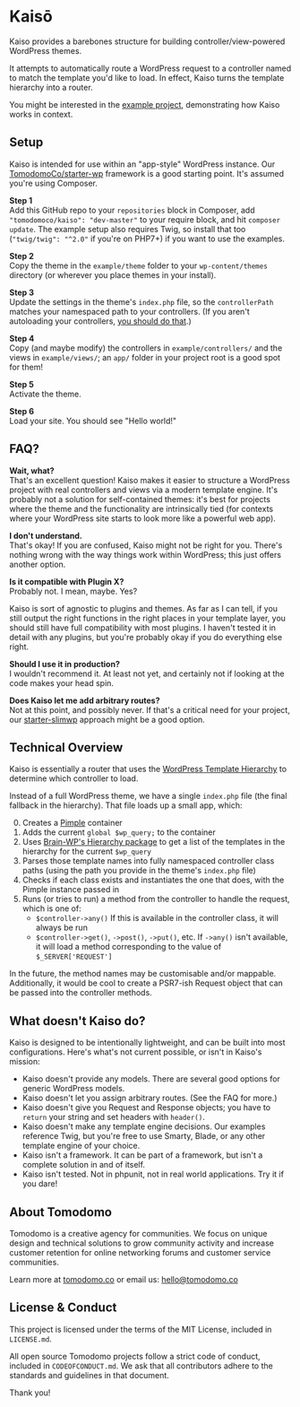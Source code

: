 # Kaisō

Kaiso provides a barebones structure for building controller/view-powered WordPress themes.

It attempts to automatically route a WordPress request to a controller named to match the template you'd like to load. In effect, Kaiso turns the template hierarchy into a router.

You might be interested in the [example project](https://github.com/TomodomoCo/kaiso-example), demonstrating how Kaiso works in context.

## Setup

Kaiso is intended for use within an "app-style" WordPress instance. Our [TomodomoCo/starter-wp](https://github.com/TomodomoCo/starter-wp) framework is a good starting point. It's assumed you're using Composer.

**Step 1**<br>
Add this GitHub repo to your `repositories` block in Composer, add `"tomodomoco/kaiso": "dev-master"` to your require block, and hit `composer update`. The example setup also requires Twig, so install that too (`"twig/twig": "^2.0"` if you're on PHP7+) if you want to use the examples.

**Step 2**<br>
Copy the theme in the `example/theme` folder to your `wp-content/themes` directory (or wherever you place themes in your install).

**Step 3**<br>
Update the settings in the theme's `index.php` file, so the `controllerPath` matches your namespaced path to your controllers. (If you aren't autoloading your controllers, [you should do that](https://getcomposer.org/doc/04-schema.md#psr-4).)

**Step 4**<br>
Copy (and maybe modify) the controllers in `example/controllers/` and the views in `example/views/`; an `app/` folder in your project root is a good spot for them!

**Step 5**<br>
Activate the theme.

**Step 6**<br>
Load your site. You should see "Hello world!"

## FAQ?

**Wait, what?**<br>
That's an excellent question! Kaiso makes it easier to structure a WordPress project with real controllers and views via a modern template engine. It's probably not a solution for self-contained themes: it's best for projects where the theme and the functionality are intrinsically tied (for contexts where your WordPress site starts to look more like a powerful web app).

**I don't understand.**<br>
That's okay! If you are confused, Kaiso might not be right for you. There's nothing wrong with the way things work within WordPress; this just offers another option.

**Is it compatible with Plugin X?**<br>
Probably not. I mean, maybe. Yes?

Kaiso is sort of agnostic to plugins and themes. As far as I can tell, if you still output the right functions in the right places in your template layer, you should still have full compatibility with most plugins. I haven't tested it in detail with any plugins, but you're probably okay if you do everything else right.

**Should I use it in production?**<br>
I wouldn't recommend it. At least not yet, and certainly not if looking at the code makes your head spin.

**Does Kaiso let me add arbitrary routes?**<br>
Not at this point, and possibly never. If that's a critical need for your project, our [starter-slimwp](https://github.com/TomodomoCo/starter-slimwp) approach might be a good option.

## Technical Overview

Kaiso is essentially a router that uses the [WordPress Template Hierarchy](https://developer.wordpress.org/themes/basics/template-hierarchy/) to determine which controller to load.

Instead of a full WordPress theme, we have a single `index.php` file (the final fallback in the hierarchy). That file loads up a small app, which:

0. Creates a [Pimple](https://pimple.symfony.com) container
0. Adds the current `global $wp_query;` to the container
0. Uses [Brain-WP's Hierarchy package](https://github.com/Brain-WP/Hierarchy) to get a list of the templates in the hierarchy for the current `$wp_query`
0. Parses those template names into fully namespaced controller class paths (using the path you provide in the theme's `index.php` file)
0. Checks if each class exists and instantiates the one that does, with the Pimple instance passed in
0. Runs (or tries to run) a method from the controller to handle the request, which is one of:
    + `$controller->any()` If this is available in the controller class, it will always be run
    + `$controller->get()`, `->post()`, `->put()`, etc. If `->any()` isn't available, it will load a method corresponding to the value of `$_SERVER['REQUEST']`

In the future, the method names may be customisable and/or mappable. Additionally, it would be cool to create a PSR7-ish Request object that can be passed into the controller methods.

## What doesn't Kaiso do?

Kaiso is designed to be intentionally lightweight, and can be built into most configurations. Here's what's not current possible, or isn't in Kaiso's mission:

+ Kaiso doesn't provide any models. There are several good options for generic WordPress models.
+ Kaiso doesn't let you assign arbitrary routes. (See the FAQ for more.)
+ Kaiso doesn't give you Request and Response objects; you have to `return` your string and set headers with `header()`.
+ Kaiso doesn't make any template engine decisions. Our examples reference Twig, but you're free to use Smarty, Blade, or any other template engine of your choice.
+ Kaiso isn't a framework. It can be part of a framework, but isn't a complete solution in and of itself.
+ Kaiso isn't tested. Not in phpunit, not in real world applications. Try it if you dare!

## About Tomodomo

Tomodomo is a creative agency for communities. We focus on unique design and technical solutions to grow community activity and increase customer retention for online networking forums and customer service communities.

Learn more at [tomodomo.co](https://tomodomo.co) or email us: [hello@tomodomo.co](mailto:hello@tomodomo.co)

## License & Conduct

This project is licensed under the terms of the MIT License, included in `LICENSE.md`.

All open source Tomodomo projects follow a strict code of conduct, included in `CODEOFCONDUCT.md`. We ask that all contributors adhere to the standards and guidelines in that document.

Thank you!
